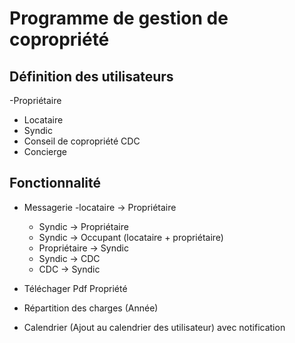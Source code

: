 # Programme de gestion de copropriété

## Définition des utilisateurs
 -Propriétaire
- Locataire
- Syndic
- Conseil de copropriété CDC
- Concierge

## Fonctionnalité

- Messagerie
  -locataire -> Propriétaire
  - Syndic -> Propriétaire
  - Syndic -> Occupant (locataire + propriétaire)
  - Propriétaire -> Syndic
  - Syndic -> CDC
  - CDC -> Syndic
  
- Téléchager Pdf Propriété

- Répartition des charges (Année)

- Calendrier (Ajout au calendrier des utilisateur) avec notification
